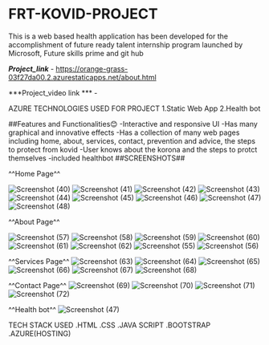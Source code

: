 # FRT-KOVID-PROJECT
This is a web based  health application has been developed for the accomplishment of future ready talent internship program launched by Microsoft, Future skills prime and git hub

***Project_link*** - https://orange-grass-03f27da00.2.azurestaticapps.net/about.html

***Project_video link *** -

AZURE TECHNOLOGIES USED FOR PROJECT
1.Static Web App
2.Health bot

##Features and Functionalities😊
-Interactive and responsive UI
-Has many graphical and innovative effects
-Has a collection of many web pages including home, about, services, contact, prevention and advice, the steps to protect from kovid
-User knows about the korona and the steps to protct themselves
-included healthbot
##SCREENSHOTS##

^^Home Page^^

![Screenshot (40)](https://user-images.githubusercontent.com/116490802/211469300-1837f56f-cc36-4ce3-8b4d-bad0fa6d6b9e.png)
![Screenshot (41)](https://user-images.githubusercontent.com/116490802/211469331-47058179-b801-4bad-be0d-c1e1106c15e4.png)
![Screenshot (42)](https://user-images.githubusercontent.com/116490802/211469336-afcc34ef-adce-49b4-9504-0845e063497a.png)
![Screenshot (43)](https://user-images.githubusercontent.com/116490802/211469339-8b31dbb1-3f6f-42c9-811e-4b3db312ef9b.png)
![Screenshot (44)](https://user-images.githubusercontent.com/116490802/211469344-d25375b2-1e48-4a8d-ad14-4d64b6318c69.png)
![Screenshot (45)](https://user-images.githubusercontent.com/116490802/211469347-0191db94-fc93-4fe8-aeff-46bd2f67297e.png)
![Screenshot (46)](https://user-images.githubusercontent.com/116490802/211469356-f262b54b-f940-40ef-a784-10affa80f92a.png)
![Screenshot (47)](https://user-images.githubusercontent.com/116490802/211469364-d2797816-c03f-4aab-b916-4d7279317e84.png)
![Screenshot (48)](https://user-images.githubusercontent.com/116490802/211469366-5f6187a0-1494-44ee-9e85-d82b4f903b97.png)

^^About Page^^

![Screenshot (57)](https://user-images.githubusercontent.com/116490802/211469526-3621f7e8-9c5d-4f09-b3f5-dfe9e5208236.png)
![Screenshot (58)](https://user-images.githubusercontent.com/116490802/211469567-4d808df6-81a5-4491-ab48-6de0713fb418.png)
![Screenshot (59)](https://user-images.githubusercontent.com/116490802/211469579-cc936735-7ccf-489b-8b77-d984b347f0cc.png)
![Screenshot (60)](https://user-images.githubusercontent.com/116490802/211469599-4a29d8e6-a2c3-4e07-b180-5d6c763daa7f.png)
![Screenshot (61)](https://user-images.githubusercontent.com/116490802/211469605-8603e7d7-1803-46ff-9880-283fdbf1db9b.png)
![Screenshot (62)](https://user-images.githubusercontent.com/116490802/211469607-871c6791-327e-4a64-ba5e-c4d09f1a947f.png)
![Screenshot (55)](https://user-images.githubusercontent.com/116490802/211469637-c0d49ae3-7933-4346-b813-57b261ae6a20.png)
![Screenshot (56)](https://user-images.githubusercontent.com/116490802/211469639-ecc9b533-58e9-4730-92c3-6a24f02218c7.png)

^^Services Page^^
![Screenshot (63)](https://user-images.githubusercontent.com/116490802/211470093-d91e16dc-1afa-4bb9-97f9-3ad233f157de.png)
![Screenshot (64)](https://user-images.githubusercontent.com/116490802/211470098-443e0cfb-ad00-446d-82ce-5fc7cb8a8fe1.png)
![Screenshot (65)](https://user-images.githubusercontent.com/116490802/211470101-f83ce884-ead6-498c-83f3-c3e3db7404bb.png)
![Screenshot (66)](https://user-images.githubusercontent.com/116490802/211470106-92970841-208c-4176-b84b-a1775a3d6ddd.png)
![Screenshot (67)](https://user-images.githubusercontent.com/116490802/211470111-3c9e8987-b1cc-45a7-8209-3bd4f356cbaf.png)
![Screenshot (68)](https://user-images.githubusercontent.com/116490802/211470114-3cc3902c-ed92-408b-a665-a72713966dc9.png)

^^Contact Page^^
![Screenshot (69)](https://user-images.githubusercontent.com/116490802/211470359-9cb746ec-0b71-4f86-bafa-166225c02fcc.png)
![Screenshot (70)](https://user-images.githubusercontent.com/116490802/211470372-ca405ca3-8444-4b3d-aed6-ebce10a12ba4.png)
![Screenshot (71)](https://user-images.githubusercontent.com/116490802/211470374-751eddf4-4e4f-4b2e-a155-59a07c9a13c8.png)
![Screenshot (72)](https://user-images.githubusercontent.com/116490802/211470379-f10860fa-d7bf-4051-b3a8-0587e8e7a1e4.png)

^^Health bot^^
![Screenshot (47)](https://user-images.githubusercontent.com/116490802/211470578-c0d5cfc0-cd28-4144-a8c2-4487c60fb591.png)

TECH STACK USED
.HTML
.CSS
.JAVA SCRIPT
.BOOTSTRAP
.AZURE(HOSTING)


